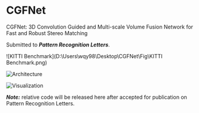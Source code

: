 # **CGFNet**

CGFNet: 3D Convolution Guided and Multi-scale Volume Fusion Network for Fast and Robust Stereo Matching

Submitted to ***Pattern Recognition Letters***.

![KITTI Benchmark](D:\Users\wqy98\Desktop\CGFNet\Fig\KITTI Benchmark.png)

![Architecture](D:\Users\wqy98\Desktop\CGFNet\Fig\Architecture.png)

![Visualization](D:\Users\wqy98\Desktop\CGFNet\Fig\Visualization.png)

***Note:*** relative code will be released here after accepted for publication on Pattern Recognition Letters.